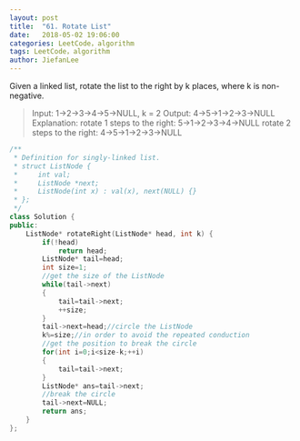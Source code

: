 ```yaml
---
layout: post
title:  "61. Rotate List"
date:   2018-05-02 19:06:00
categories: LeetCode，algorithm
tags: LeetCode，algorithm
author: JiefanLee
---
```

Given a linked list, rotate the list to the right by k places, where k is non-negative.















> Input: 1->2->3->4->5->NULL, k = 2
> Output: 4->5->1->2->3->NULL
> Explanation:
> rotate 1 steps to the right: 5->1->2->3->4->NULL
> rotate 2 steps to the right: 4->5->1->2->3->NULL

```cpp
/**
 * Definition for singly-linked list.
 * struct ListNode {
 *     int val;
 *     ListNode *next;
 *     ListNode(int x) : val(x), next(NULL) {}
 * };
 */
class Solution {
public:
    ListNode* rotateRight(ListNode* head, int k) {
        if(!head)
            return head;
        ListNode* tail=head;
        int size=1;
        //get the size of the ListNode
        while(tail->next)
        {
            tail=tail->next;
            ++size;
        }
        tail->next=head;//circle the ListNode
        k%=size;//in order to avoid the repeated conduction
        //get the position to break the circle
        for(int i=0;i<size-k;++i)
        {
            tail=tail->next;
        }
        ListNode* ans=tail->next;
        //break the circle
        tail->next=NULL;
        return ans;
    }
};
```
